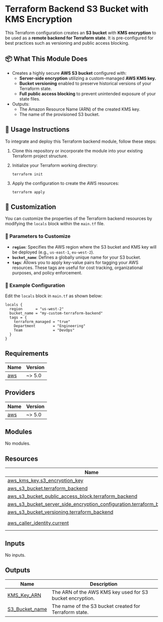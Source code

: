 # Terraform Backend S3 Bucket with KMS Encryption

This Terraform configuration creates an **S3 bucket** with **KMS encryption** to be used as a **remote backend for Terraform state**. It is pre-configured for best practices such as versioning and public access blocking.

## 📦 What This Module Does

- Creates a highly secure **AWS S3 bucket** configured with:
  - **Server-side encryption** utilizing a custom-managed **AWS KMS key.**
  - **Bucket versioning** enabled to preserve historical versions of your Terraform state.
  - **Full public access blocking** to prevent unintended exposure of your state files.
- Outputs:
  - The Amazon Resource Name (ARN) of the created KMS key.
  - The name of the provisioned S3 bucket.

## 🚀 Usage Instructions

To integrate and deploy this Terraform backend module, follow these steps:

1. Clone this repository or incorporate the module into your existing Terraform project structure.
2. Initialize your Terraform working directory:

   ```
   terraform init
   ```

3. Apply the configuration to create the AWS resources:

   ```
   terraform apply
   ```

## 🔧 Customization

You can customize the properties of the Terraform backend resources by modifying the `locals` block within the `main.tf` file.
### 🔄 Parameters to Customize

- **`region`**: Specifies the AWS region where the S3 bucket and KMS key will be deployed (e.g., `us-east-1`, `eu-west-2`).
- **`bucket_name`**: Defines a globally unique name for your S3 bucket.
- **`tags`**: Allows you to apply key-value pairs for tagging your AWS resources. These tags are useful for cost tracking, organizational purposes, and policy enforcement.

### 📝 Example Configuration

Edit the `locals` block in `main.tf` as shown below:

```
locals {
  region      = "us-west-2"
  bucket_name = "my-custom-terraform-backend"
  tags = {
    terraform_managed = "true"
    Department        = "Engineering"
    Team              = "DevOps"
  }
}
```

<!-- BEGINNING OF PRE-COMMIT-TERRAFORM DOCS HOOK -->
## Requirements

| Name | Version |
|------|---------|
| <a name="requirement_aws"></a> [aws](#requirement\_aws) | ~> 5.0 |

## Providers

| Name | Version |
|------|---------|
| <a name="provider_aws"></a> [aws](#provider\_aws) | ~> 5.0 |

## Modules

No modules.

## Resources

| Name | Type |
|------|------|
| [aws_kms_key.s3_encryption_key](https://registry.terraform.io/providers/hashicorp/aws/latest/docs/resources/kms_key) | resource |
| [aws_s3_bucket.terraform_backend](https://registry.terraform.io/providers/hashicorp/aws/latest/docs/resources/s3_bucket) | resource |
| [aws_s3_bucket_public_access_block.terraform_backend](https://registry.terraform.io/providers/hashicorp/aws/latest/docs/resources/s3_bucket_public_access_block) | resource |
| [aws_s3_bucket_server_side_encryption_configuration.terraform_backend](https://registry.terraform.io/providers/hashicorp/aws/latest/docs/resources/s3_bucket_server_side_encryption_configuration) | resource |
| [aws_s3_bucket_versioning.terraform_backend](https://registry.terraform.io/providers/hashicorp/aws/latest/docs/resources/s3_bucket_versioning) | resource |
| [aws_caller_identity.current](https://registry.terraform.io/providers/hashicorp/aws/latest/docs/data-sources/caller_identity) | data source |

## Inputs

No inputs.

## Outputs

| Name | Description |
|------|-------------|
| <a name="output_KMS_Key_ARN"></a> [KMS\_Key\_ARN](#output\_KMS\_Key\_ARN) | The ARN of the AWS KMS key used for S3 bucket encryption. |
| <a name="output_S3_Bucket_name"></a> [S3\_Bucket\_name](#output\_S3\_Bucket\_name) | The name of the S3 bucket created for Terraform state. |
<!-- END OF PRE-COMMIT-TERRAFORM DOCS HOOK -->